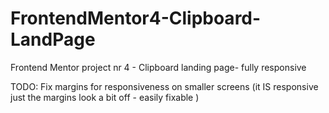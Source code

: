 # FrontendMentor4-Clipboard-LandPage
Frontend Mentor project nr 4 - Clipboard landing page- fully responsive

TODO: Fix margins for responsiveness on smaller screens (it IS responsive just the margins look a bit off - easily fixable )
